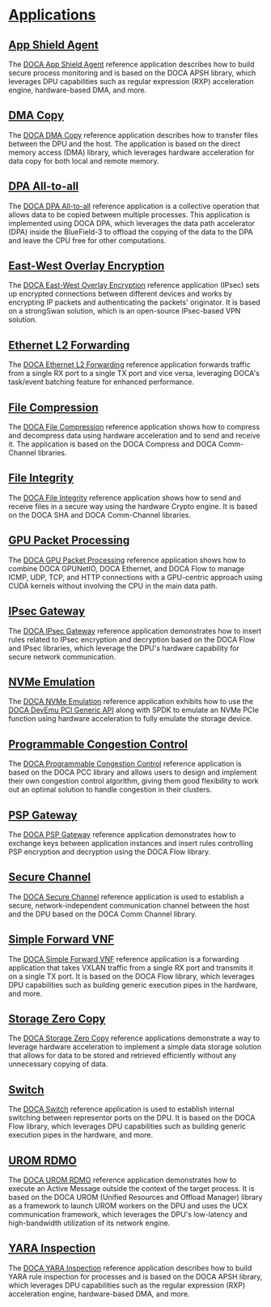# [Applications](https://docs.nvidia.com/doca/archive/2-9-0/doca+reference+applications/index.html#src-3095356375_id-.DOCAReferenceApplicationsv2.9.0LTS-Applications)

## [App Shield Agent](https://docs.nvidia.com/doca/archive/2-9-0/doca+reference+applications/index.html#src-3095356375_id-.DOCAReferenceApplicationsv2.9.0LTS-AppShieldAgent)
The [DOCA App Shield Agent](https://docs.nvidia.com/doca/archive/2-9-0/NVIDIA+DOCA+DPA+All-to-all+Application+Guide) reference application describes how to build secure process monitoring and is based on the DOCA APSH library, which leverages DPU capabilities such as regular expression (RXP) acceleration engine, hardware-based DMA, and more.

## [DMA Copy](https://docs.nvidia.com/doca/archive/2-9-0/doca+reference+applications/index.html#src-3095356375_id-.DOCAReferenceApplicationsv2.9.0LTS-DMACopy)
The [DOCA DMA Copy](https://docs.nvidia.com/doca/archive/2-9-0/NVIDIA+DOCA+DMA+Copy+Application+Guide) reference application describes how to transfer files between the DPU and the host. The application is based on the direct memory access (DMA) library, which leverages hardware acceleration for data copy for both local and remote memory.

## [DPA All-to-all](https://docs.nvidia.com/doca/archive/2-9-0/doca+reference+applications/index.html#src-3095356375_id-.DOCAReferenceApplicationsv2.9.0LTS-DPAAll-to-all)
The [DOCA DPA All-to-all](https://docs.nvidia.com/doca/archive/2-9-0/NVIDIA+DOCA+DPA+All-to-all+Application+Guide) reference application is a collective operation that allows data to be copied between multiple processes. This application is implemented using DOCA DPA, which leverages the data path accelerator (DPA) inside the BlueField-3 to offload the copying of the data to the DPA and leave the CPU free for other computations.

## [East-West Overlay Encryption](https://docs.nvidia.com/doca/archive/2-9-0/doca+reference+applications/index.html#src-3095356375_id-.DOCAReferenceApplicationsv2.9.0LTS-East-WestOverlayEncryption)
The [DOCA East-West Overlay Encryption](https://docs.nvidia.com/doca/archive/2-9-0/NVIDIA+DOCA+East-West+Overlay+Encryption+Application) reference application (IPsec) sets up encrypted connections between different devices and works by encrypting IP packets and authenticating the packets' originator. It is based on a strongSwan solution, which is an open-source IPsec-based VPN solution.

## [Ethernet L2 Forwarding](https://docs.nvidia.com/doca/archive/2-9-0/doca+reference+applications/index.html#src-3095356375_id-.DOCAReferenceApplicationsv2.9.0LTS-EthernetL2Forwarding)
The [DOCA Ethernet L2 Forwarding](https://docs.nvidia.com/doca/archive/2-9-0/NVIDIA+DOCA+Eth+L2+Forwarding+Application+Guide) reference application forwards traffic from a single RX port to a single TX port and vice versa, leveraging DOCA's task/event batching feature for enhanced performance.

## [File Compression](https://docs.nvidia.com/doca/archive/2-9-0/doca+reference+applications/index.html#src-3095356375_id-.DOCAReferenceApplicationsv2.9.0LTS-FileCompression)
The [DOCA File Compression](https://docs.nvidia.com/doca/archive/2-9-0/NVIDIA+DOCA+File+Compression+Application+Guide) reference application shows how to compress and decompress data using hardware acceleration and to send and receive it. The application is based on the DOCA Compress and DOCA Comm-Channel libraries.

## [File Integrity](https://docs.nvidia.com/doca/archive/2-9-0/doca+reference+applications/index.html#src-3095356375_id-.DOCAReferenceApplicationsv2.9.0LTS-FileIntegrity)
The [DOCA File Integrity](https://docs.nvidia.com/doca/archive/2-9-0/NVIDIA+DOCA+File+Integrity+Application+Guide) reference application shows how to send and receive files in a secure way using the hardware Crypto engine. It is based on the DOCA SHA and DOCA Comm-Channel libraries.

## [GPU Packet Processing](https://docs.nvidia.com/doca/archive/2-9-0/doca+reference+applications/index.html#src-3095356375_id-.DOCAReferenceApplicationsv2.9.0LTS-GPUPacketProcessing)
The [DOCA GPU Packet Processing](https://docs.nvidia.com/doca/archive/2-9-0/NVIDIA+DOCA+GPU+Packet+Processing+Application+Guide) reference application shows how to combine DOCA GPUNetIO, DOCA Ethernet, and DOCA Flow to manage ICMP, UDP, TCP, and HTTP connections with a GPU-centric approach using CUDA kernels without involving the CPU in the main data path.

## [IPsec Gateway](https://docs.nvidia.com/doca/archive/2-9-0/doca+reference+applications/index.html#src-3095356375_id-.DOCAReferenceApplicationsv2.9.0LTS-IPsecGateway)
The [DOCA IPsec Gateway](https://docs.nvidia.com/doca/archive/2-9-0/NVIDIA+DOCA+IPsec+Security+Gateway+Application+Guide) reference application demonstrates how to insert rules related to IPsec encryption and decryption based on the DOCA Flow and IPsec libraries, which leverage the DPU's hardware capability for secure network communication.

## [NVMe Emulation](https://docs.nvidia.com/doca/archive/2-9-0/doca+reference+applications/index.html#src-3095356375_id-.DOCAReferenceApplicationsv2.9.0LTS-NVMeEmulation)
The [DOCA NVMe Emulation](https://docs.nvidia.com/doca/archive/2-9-0/NVIDIA+DOCA+NVMe+Emulation+App+Guide) reference application exhibits how to use the [DOCA DevEmu PCI Generic API](https://docs.nvidia.com/doca/archive/2-9-0/DOCA+DevEmu+PCI+Generic) along with SPDK to emulate an NVMe PCIe function using hardware acceleration to fully emulate the storage device.

## [Programmable Congestion Control](https://docs.nvidia.com/doca/archive/2-9-0/doca+reference+applications/index.html#src-3095356375_id-.DOCAReferenceApplicationsv2.9.0LTS-ProgrammableCongestionControl)
The [DOCA Programmable Congestion Control](httphttps://docs.nvidia.com/doca/archive/2-9-0/NVIDIA+DOCA+PCC+Application+Guide) reference application is based on the DOCA PCC library and allows users to design and implement their own congestion control algorithm, giving them good flexibility to work out an optimal solution to handle congestion in their clusters.

## [PSP Gateway](https://docs.nvidia.com/doca/archive/2-9-0/doca+reference+applications/index.html#src-3095356375_id-.DOCAReferenceApplicationsv2.9.0LTS-PSPGateway)
The [DOCA PSP Gateway](https://docs.nvidia.com/doca/archive/2-9-0/NVIDIA+DOCA+PSP+Gateway+Application+Guide) reference application demonstrates how to exchange keys between application instances and insert rules controlling PSP encryption and decryption using the DOCA Flow library.

## [Secure Channel](https://docs.nvidia.com/doca/archive/2-9-0/doca+reference+applications/index.html#src-3095356375_id-.DOCAReferenceApplicationsv2.9.0LTS-SecureChannel)
The [DOCA Secure Channel](https://docs.nvidia.com/doca/archive/2-9-0/NVIDIA+DOCA+Secure+Channel+Application+Guide) reference application is used to establish a secure, network-independent communication channel between the host and the DPU based on the DOCA Comm Channel library.

## [Simple Forward VNF](https://docs.nvidia.com/doca/archive/2-9-0/doca+reference+applications/index.html#src-3095356375_id-.DOCAReferenceApplicationsv2.9.0LTS-SimpleForwardVNF)
The [DOCA Simple Forward VNF](https://docs.nvidia.com/doca/archive/2-9-0/NVIDIA+DOCA+Simple+Forward+VNF+Application+Guide) reference application is a forwarding application that takes VXLAN traffic from a single RX port and transmits it on a single TX port. It is based on the DOCA Flow library, which leverages DPU capabilities such as building generic execution pipes in the hardware, and more.

## [Storage Zero Copy](https://docs.nvidia.com/doca/archive/2-9-0/doca+reference+applications/index.html#src-3095356375_id-.DOCAReferenceApplicationsv2.9.0LTS-StorageZeroCopy)
The [DOCA Storage Zero Copy](https://docs.nvidia.com/doca/archive/2-9-0/NVIDIA+DOCA+Storage+Zero+Copy) reference applications demonstrate a way to leverage hardware acceleration to implement a simple data storage solution that allows for data to be stored and retrieved efficiently without any unnecessary copying of data.

## [Switch](https://docs.nvidia.com/doca/archive/2-9-0/doca+reference+applications/index.html#src-3095356375_id-.DOCAReferenceApplicationsv2.9.0LTS-Switch)
The [DOCA Switch](https://docs.nvidia.com/doca/archive/2-9-0/NVIDIA+DOCA+Switch+Application+Guide) reference application is used to establish internal switching between representor ports on the DPU. It is based on the DOCA Flow library, which leverages DPU capabilities such as building generic execution pipes in the hardware, and more.

## [UROM RDMO](https://docs.nvidia.com/doca/archive/2-9-0/doca+reference+applications/index.html#src-3095356375_id-.DOCAReferenceApplicationsv2.9.0LTS-UROMRDMO)
The [DOCA UROM RDMO](https://docs.nvidia.com/doca/archive/2-9-0/NVIDIA+DOCA+UROM+RDMO+Application+Guide) reference application demonstrates how to execute an Active Message outside the context of the target process. It is based on the DOCA UROM (Unified Resources and Offload Manager) library as a framework to launch UROM workers on the DPU and uses the UCX communication framework, which leverages the DPU's low-latency and high-bandwidth utilization of its network engine.

## [YARA Inspection](https://docs.nvidia.com/doca/archive/2-9-0/doca+reference+applications/index.html#src-3095356375_id-.DOCAReferenceApplicationsv2.9.0LTS-YARAInspection)
The [DOCA YARA Inspection](https://docs.nvidia.com/doca/archive/2-9-0/NVIDIA+DOCA+YARA+Inspection+Application+Guide) reference application describes how to build YARA rule inspection for processes and is based on the DOCA APSH library, which leverages DPU capabilities such as the regular expression (RXP) acceleration engine, hardware-based DMA, and more.
